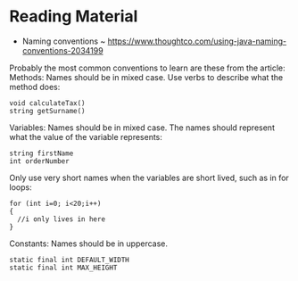 # Reading Material

- Naming conventions ~ https://www.thoughtco.com/using-java-naming-conventions-2034199

Probably the most common conventions to learn are these from the article:
Methods: Names should be in mixed case. Use verbs to describe what the method does:
```
void calculateTax()
string getSurname() 
```
Variables: Names should be in mixed case. The names should represent what the value of the variable represents:
```
string firstName
int orderNumber 
```
Only use very short names when the variables are short lived, such as in for loops:
```
for (int i=0; i<20;i++)
{
  //i only lives in here
} 
```
Constants: Names should be in uppercase.
```
static final int DEFAULT_WIDTH
static final int MAX_HEIGHT 
 ```
